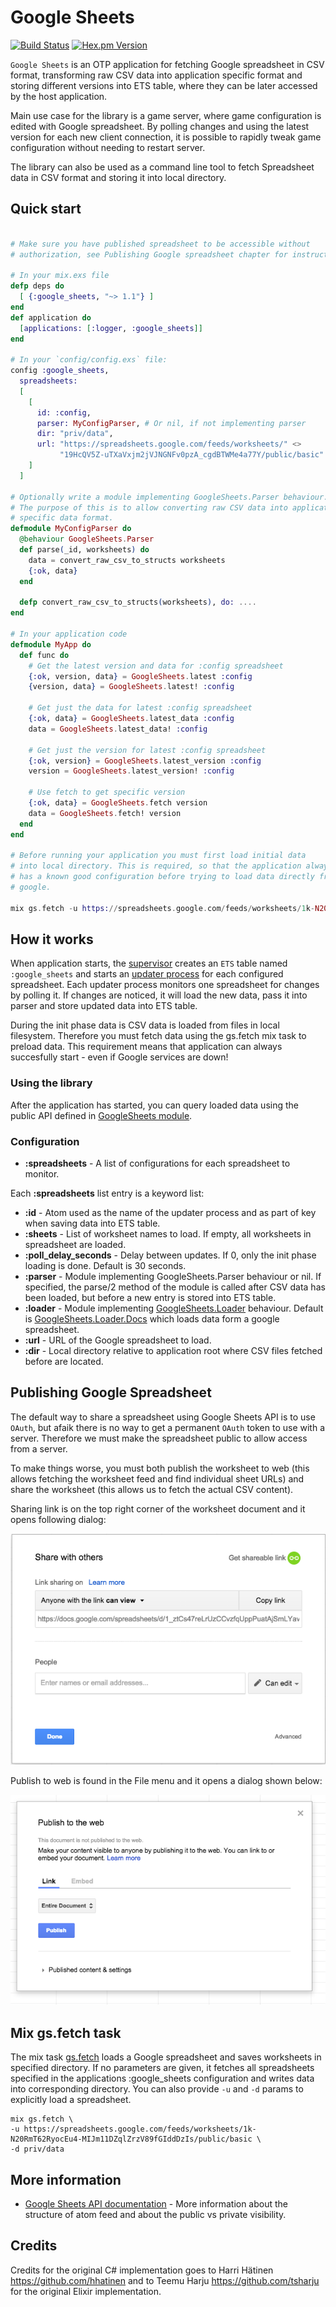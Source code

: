# Google Sheets 

[![Build Status](https://travis-ci.org/GrandCru/GoogleSheets.svg?branch=master)](https://travis-ci.org/GrandCru/GoogleSheets)
[![Hex.pm Version](http://img.shields.io/hexpm/v/google_sheets.svg?style=flat)](https://hex.pm/packages/google_sheets)

`Google Sheets` is an OTP application for fetching Google spreadsheet in CSV format, transforming raw CSV data into application specific format and storing different versions into ETS table, where they can be later accessed by the host application. 

Main use case for the library is a game server, where game configuration is edited with Google spreadsheet. By polling changes and using the latest version for each new client connection, it is possible to rapidly tweak game configuration without needing to restart server.

The library can also be used as a command line tool to fetch Spreadsheet data in CSV format and storing it into local directory. 

## Quick start

```elixir

# Make sure you have published spreadsheet to be accessible without 
# authorization, see Publishing Google spreadsheet chapter for instructions.

# In your mix.exs file
defp deps do
  [ {:google_sheets, "~> 1.1"} ]
end
def application do
  [applications: [:logger, :google_sheets]]
end

# In your `config/config.exs` file:
config :google_sheets,
  spreadsheets:
  [
    [    
      id: :config,
      parser: MyConfigParser, # Or nil, if not implementing parser
      dir: "priv/data",
      url: "https://spreadsheets.google.com/feeds/worksheets/" <>
           "19HcQV5Z-uTXaVxjm2jVJNGNFv0pzA_cgdBTWMe4a77Y/public/basic"
    ]
  ]

# Optionally write a module implementing GoogleSheets.Parser behaviour.
# The purpose of this is to allow converting raw CSV data into application
# specific data format.
defmodule MyConfigParser do
  @behaviour GoogleSheets.Parser
  def parse(_id, worksheets) do
    data = convert_raw_csv_to_structs worksheets
    {:ok, data}
  end

  defp convert_raw_csv_to_structs(worksheets), do: ....
end

# In your application code
defmodule MyApp do
  def func do
    # Get the latest version and data for :config spreadsheet
    {:ok, version, data} = GoogleSheets.latest :config
    {version, data} = GoogleSheets.latest! :config

    # Get just the data for latest :config spreadsheet
    {:ok, data} = GoogleSheets.latest_data :config
    data = GoogleSheets.latest_data! :config

    # Get just the version for latest :config spreadsheet 
    {:ok, version} = GoogleSheets.latest_version :config
    version = GoogleSheets.latest_version! :config

    # Use fetch to get specific version
    {:ok, data} = GoogleSheets.fetch version
    data = GoogleSheets.fetch! version
  end
end

# Before running your application you must first load initial data
# into local directory. This is required, so that the application always
# has a known good configuration before trying to load data directly from
# google.

mix gs.fetch -u https://spreadsheets.google.com/feeds/worksheets/1k-N20RmT62RyocEu4-MIJm11DZqlZrzV89fGIddDzIs/public/basic -d priv/data

```

## How it works

When application starts, the [supervisor](lib/google_sheets/supervisor.ex) creates an `ETS` table named `:google_sheets` and starts an [updater process](lib/google_sheets/updater.ex) for each configured spreadsheet. Each updater process monitors one spreadsheet for changes by polling it. If changes are noticed, it will load the new data, pass it into parser and store updated data into ETS table.

During the init phase data is CSV data is loaded from files in local filesystem. Therefore you must fetch data using the gs.fetch mix task to preload data. This requirement means that application can always succesfully start - even if Google services are down! 

### Using the library

After the application has started, you can query loaded data using the public API defined in [GoogleSheets module](doc/GoogleSheets.html).

### Configuration

* __:spreadsheets__ - A list of configurations for each spreadsheet to monitor.

Each __:spreadsheets__ list entry is a keyword list:

* __:id__ - Atom used as the name of the updater process and as part of key when saving data into ETS table.
* __:sheets__ - List of worksheet names to load. If empty, all worksheets in spreadsheet are loaded.
* __:poll_delay_seconds__ - Delay between updates. If 0, only the init phase loading is done. Default is 30 seconds.
* __:parser__ - Module implementing GoogleSheets.Parser behaviour or nil. If specified, the parse/2 method of the module is called after CSV data has been loaded, but before a new entry is stored into ETS table.
* __:loader__ - Module implementing [GoogleSheets.Loader](lib/google_sheets/loader.ex) behaviour. Default is [GoogleSheets.Loader.Docs](lib/google_sheets/loader/docs.ex) which loads data form a google spreadsheet.
* __:url__ - URL of the Google spreadsheet to load.
* __:dir__ - Local directory relative to application root where CSV files fetched before are located.

## Publishing Google Spreadsheet

The default way to share a spreadsheet using Google Sheets API is to use `OAuth`, but afaik there is no way to get a permanent `OAuth` token to use with a server. Therefore we must make the spreadsheet public to allow access from a server.

To make things worse, you must both publish the worksheet to web (this allows fetching the worksheet feed and find individual sheet URLs) and share the worksheet (this allows us to fetch the actual CSV content).

Sharing link is on the top right corner of the worksheet document and it opens following dialog:

![Sharing dialog](https://raw.githubusercontent.com/GrandCru/GoogleSheets/master/docs/share_link.png)

Publish to web is found in the File menu and it opens a dialog shown below:

![Publish to Web](https://raw.githubusercontent.com/GrandCru/GoogleSheets/master/docs/publish_to_web.png)

## Mix gs.fetch task

The mix task [gs.fetch](lib/mix/task/gs.fetch.ex) loads a Google spreadsheet and saves worksheets in specified directory. If no parameters are given, it fetches all spreadsheets specified in the applications :google_sheets configuration and writes data into corresponding directory. You can also provide `-u` and `-d` params to explicitly load a spreadsheet.

```
mix gs.fetch \
-u https://spreadsheets.google.com/feeds/worksheets/1k-N20RmT62RyocEu4-MIJm11DZqlZrzV89fGIddDzIs/public/basic \
-d priv/data
```

## More information

* [Google Sheets API documentation](https://developers.google.com/google-apps/spreadsheets/) - More information about the structure of atom feed and about the public vs private visibility.

## Credits

Credits for the original C# implementation goes to Harri Hätinen https://github.com/hhatinen and to Teemu Harju https://github.com/tsharju for the original Elixir implementation.
